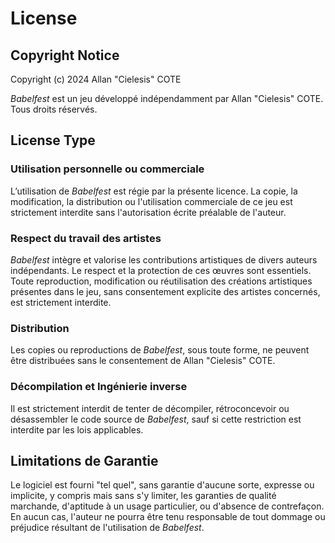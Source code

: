 # License

## Copyright Notice
Copyright (c) 2024 Allan "Cielesis" COTE

*Babelfest* est un jeu développé indépendamment par Allan "Cielesis" COTE. Tous droits réservés.

## License Type

### Utilisation personnelle ou commerciale
L’utilisation de *Babelfest* est régie par la présente licence. La copie, la modification, la distribution ou l'utilisation commerciale de ce jeu est strictement interdite sans l'autorisation écrite préalable de l'auteur.

### Respect du travail des artistes
*Babelfest* intègre et valorise les contributions artistiques de divers auteurs indépendants. Le respect et la protection de ces œuvres sont essentiels. Toute reproduction, modification ou réutilisation des créations artistiques présentes dans le jeu, sans consentement explicite des artistes concernés, est strictement interdite.

### Distribution
Les copies ou reproductions de *Babelfest*, sous toute forme, ne peuvent être distribuées sans le consentement de Allan "Cielesis" COTE.

### Décompilation et Ingénierie inverse
Il est strictement interdit de tenter de décompiler, rétroconcevoir ou désassembler le code source de *Babelfest*, sauf si cette restriction est interdite par les lois applicables.

## Limitations de Garantie
Le logiciel est fourni "tel quel", sans garantie d'aucune sorte, expresse ou implicite, y compris mais sans s'y limiter, les garanties de qualité marchande, d'aptitude à un usage particulier, ou d'absence de contrefaçon. En aucun cas, l'auteur ne pourra être tenu responsable de tout dommage ou préjudice résultant de l'utilisation de *Babelfest*.
